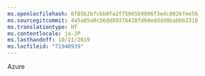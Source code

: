 ```yaml
---
ms.openlocfilehash: 6f85b2bfcbb0fa2f75065b9806f3edc8026fee56
ms.sourcegitcommit: 4a5a05a0c56dd89376410fd68edddd0babbb2318
ms.translationtype: HT
ms.contentlocale: ja-JP
ms.lasthandoff: 10/21/2019
ms.locfileid: "71940939"
---
```

Azure
